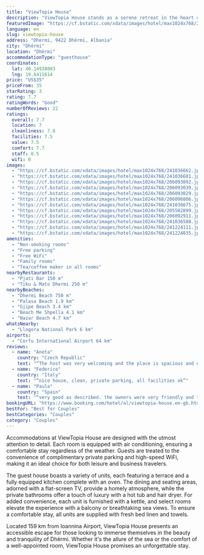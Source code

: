 ```yaml
---
title: "ViewTopia House"
description: "ViewTopia House stands as a serene retreat in the heart of Dhërmi, Vlorë County, offering guests an exclusive blend of privacy and comfort."
featuredImage: "https://cf.bstatic.com/xdata/images/hotel/max1024x768/241036662.jpg?k=159923d4b5cd475bbaa1fc85d2a3144f20d58d6e6d35350f111cb1e2a98735a1&o=&hp=1"
language: en
slug: viewtopia-house
address: "Dhermi, 9422 Dhërmi, Albania"
city: "Dhërmi"
location: "Dhërmi"
accommodationType: "guesthouse"
coordinates:
  lat: 40.14938003
  lng: 19.6411614
price: "US$35"
priceFrom: 35
starRating: 3
rating: 7.7
ratingWords: "Good"
numberOfReviews: 22
ratings:
  overall: 7.7
  location: 7
  cleanliness: 7.8
  facilities: 7.5
  value: 7.5
  comfort: 7.7
  staff: 8.5
  wifi: 0
images:
  - "https://cf.bstatic.com/xdata/images/hotel/max1024x768/241036662.jpg?k=159923d4b5cd475bbaa1fc85d2a3144f20d58d6e6d35350f111cb1e2a98735a1&o=&hp=1"
  - "https://cf.bstatic.com/xdata/images/hotel/max1024x768/241036601.jpg?k=0a1a023e474a95538a41910c2d3cf956d6cde92e520937e8a984e44e0635cd65&o=&hp=1"
  - "https://cf.bstatic.com/xdata/images/hotel/max1024x768/206093092.jpg?k=6b9fe22c021e68c15d8c715f3fbcfd74e6469904e4b9f490ff304ea8e7ccf2df&o=&hp=1"
  - "https://cf.bstatic.com/xdata/images/hotel/max1024x768/206093039.jpg?k=59fda9afc0d2108a7a9c6862bb97c9467d9dbaf888ec431442e902d8c8f140bb&o=&hp=1"
  - "https://cf.bstatic.com/xdata/images/hotel/max1024x768/206093029.jpg?k=f125a1a980e66a73de6d20deb32c165168936354784282624961a3c472a9feb2&o=&hp=1"
  - "https://cf.bstatic.com/xdata/images/hotel/max1024x768/206096806.jpg?k=5688af463b13ff7987dff67a29726b4a01ffae8df722b3586b1f026676f7db25&o=&hp=1"
  - "https://cf.bstatic.com/xdata/images/hotel/max1024x768/241036675.jpg?k=ee3b9e2397df8ad0ba8a4a71f723a19032f92ee14d1223338ca2ae934e0e4efe&o=&hp=1"
  - "https://cf.bstatic.com/xdata/images/hotel/max1024x768/205582899.jpg?k=beb03466ce042bac10ba12c1065ca1b2350499c3a8fc1f33552d57bb1f5ee63e&o=&hp=1"
  - "https://cf.bstatic.com/xdata/images/hotel/max1024x768/206092911.jpg?k=f1745f82c8435ae209e1c6bd8e89ecd4cf6a7ea05bb38264f6fa76f5919019c2&o=&hp=1"
  - "https://cf.bstatic.com/xdata/images/hotel/max1024x768/241036588.jpg?k=7b61dcbf4f51c5927ef0b91143130ed7477ca0fbfcb65a8801d9166cf041c40c&o=&hp=1"
  - "https://cf.bstatic.com/xdata/images/hotel/max1024x768/241224111.jpg?k=b23748a5bda823157d7c775decc9bafd5a979d1e29b372a89eda98e07557cd5c&o=&hp=1"
  - "https://cf.bstatic.com/xdata/images/hotel/max1024x768/241224035.jpg?k=49f778a24f0a931dc9c0a3271fd2c810c4d86e195db0f563db0aef5356cdc268&o=&hp=1"
amenities:
  - "Non-smoking rooms"
  - "Free parking"
  - "Free WiFi"
  - "Family rooms"
  - "Tea/coffee maker in all rooms"
nearbyRestaurants:
  - "Pjati Bar 150 m"
  - "Tiku & Mato Dhermi 250 m"
nearbyBeaches:
  - "Dhermi Beach 750 m"
  - "Palasa Beach 1.9 km"
  - "Gjipe Beach 3.4 km"
  - "Beach Me Shpella 4.1 km"
  - "Nazar Beach 4.7 km"
whatsNearby:
  - "Llogora National Park 6 km"
airports:
  - "Corfu International Airport 64 km"
reviews:
  - name: "Aneta"
    country: "Czech Republic"
    text: "“The host was very welcoming and the place is spacious and exactly like on the photos.”"
  - name: "Federico"
    country: "Italy"
    text: "“nice house, clean, private parking, all facilities ok”"
  - name: "Paula"
    country: "Spain"
    text: "“very good as described. the owners were very friendly and the location was great”"
bookingURL: "https://www.booking.com/hotel/al/viewtopia-house.en-gb.html?aid=8035640"
bestFor: "Best for Couples"
bestCategories: "Couples"
category: "Couples"
---
```


Accommodations at ViewTopia House are designed with the utmost attention to detail. Each room is equipped with air conditioning, ensuring a comfortable stay regardless of the weather. Guests are treated to the convenience of complimentary private parking and high-speed WiFi, making it an ideal choice for both leisure and business travelers.

The guest house boasts a variety of units, each featuring a terrace and a fully equipped kitchen complete with an oven. The dining and seating areas, adorned with a flat-screen TV, provide a homely atmosphere, while the private bathrooms offer a touch of luxury with a hot tub and hair dryer. For added convenience, each unit is furnished with a kettle, and select rooms elevate the experience with a balcony or breathtaking sea views. To ensure a comfortable stay, all units are supplied with fresh bed linen and towels.

Located 159 km from Ioannina Airport, ViewTopia House presents an accessible escape for those looking to immerse themselves in the beauty and tranquility of Dhërmi. Whether it's the allure of the sea or the comfort of a well-appointed room, ViewTopia House promises an unforgettable stay.